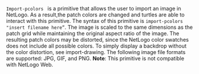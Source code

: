 ﻿`Import-pcolors ` is a primitive that allows the user to import an image in NetLogo. As a result,the patch colors are changed and turtles are able to interact with this primitive. The syntax of this primitive is `import-pcolors "insert filename here”`. The image is scaled to the same dimensions as the patch grid while maintaining the original aspect ratio of the image. The resulting patch colors may be distorted, since the NetLogo color swatches does not include all possible colors. To simply display a backdrop without the color distortion, see import-drawing. The following image file formats are supported: JPG, GIF, and PNG. **Note**: This primitive is not compatible with NetLogo Web. 
